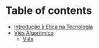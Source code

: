 # Table of contents

* [Introdução à Etica na Tecnologia](README.md)
* [Viés Algorítmico](vies-algoritmico/README.md)
  * [Viés](vies-algoritmico/material-vies.md)

